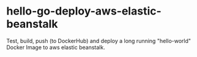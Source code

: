 # hello-go-deploy-aws-elastic-beanstalk
Test, build, push (to DockerHub) and deploy a long running "hello-world" Docker Image to aws elastic beanstalk.
